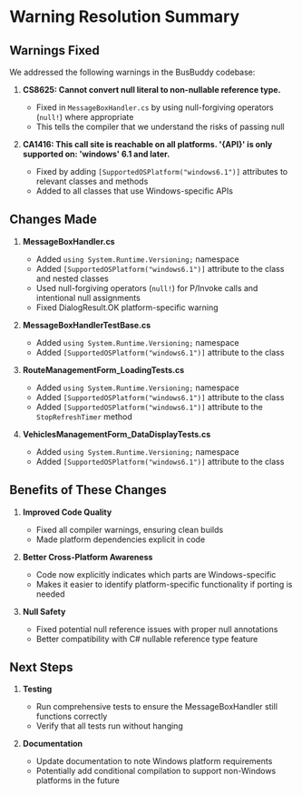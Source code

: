 # Warning Resolution Summary

## Warnings Fixed

We addressed the following warnings in the BusBuddy codebase:

1. **CS8625: Cannot convert null literal to non-nullable reference type.**
   - Fixed in `MessageBoxHandler.cs` by using null-forgiving operators (`null!`) where appropriate
   - This tells the compiler that we understand the risks of passing null

2. **CA1416: This call site is reachable on all platforms. '{API}' is only supported on: 'windows' 6.1 and later.**
   - Fixed by adding `[SupportedOSPlatform("windows6.1")]` attributes to relevant classes and methods
   - Added to all classes that use Windows-specific APIs

## Changes Made

1. **MessageBoxHandler.cs**
   - Added `using System.Runtime.Versioning;` namespace
   - Added `[SupportedOSPlatform("windows6.1")]` attribute to the class and nested classes
   - Used null-forgiving operators (`null!`) for P/Invoke calls and intentional null assignments
   - Fixed DialogResult.OK platform-specific warning

2. **MessageBoxHandlerTestBase.cs**
   - Added `using System.Runtime.Versioning;` namespace
   - Added `[SupportedOSPlatform("windows6.1")]` attribute to the class
   
3. **RouteManagementForm_LoadingTests.cs**
   - Added `using System.Runtime.Versioning;` namespace
   - Added `[SupportedOSPlatform("windows6.1")]` attribute to the class
   - Added `[SupportedOSPlatform("windows6.1")]` attribute to the `StopRefreshTimer` method

4. **VehiclesManagementForm_DataDisplayTests.cs**
   - Added `using System.Runtime.Versioning;` namespace
   - Added `[SupportedOSPlatform("windows6.1")]` attribute to the class

## Benefits of These Changes

1. **Improved Code Quality**
   - Fixed all compiler warnings, ensuring clean builds
   - Made platform dependencies explicit in code

2. **Better Cross-Platform Awareness**
   - Code now explicitly indicates which parts are Windows-specific
   - Makes it easier to identify platform-specific functionality if porting is needed

3. **Null Safety**
   - Fixed potential null reference issues with proper null annotations
   - Better compatibility with C# nullable reference type feature

## Next Steps

1. **Testing**
   - Run comprehensive tests to ensure the MessageBoxHandler still functions correctly
   - Verify that all tests run without hanging

2. **Documentation**
   - Update documentation to note Windows platform requirements
   - Potentially add conditional compilation to support non-Windows platforms in the future
